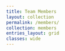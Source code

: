 ```yaml
---
title: Team Members
layout: collection
permalink: /members/
collection: members
entries_layout: grid
classes: wide
---
```

